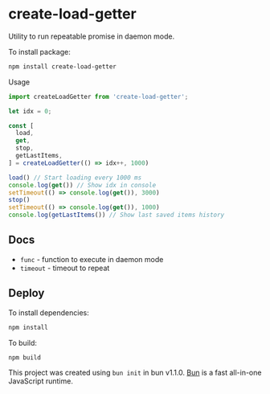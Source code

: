 # create-load-getter

Utility to run repeatable promise in daemon mode.

To install package:

```bash
npm install create-load-getter
```

Usage

```javascript
import createLoadGetter from 'create-load-getter';

let idx = 0;

const [
  load,
  get,
  stop,
  getLastItems,
] = createLoadGetter(() => idx++, 1000)

load() // Start loading every 1000 ms
console.log(get()) // Show idx in console
setTimeout(() => console.log(get()), 3000)
stop()
setTimeout(() => console.log(get()), 1000)
console.log(getLastItems()) // Show last saved items history
```

## Docs

- `func` - function to execute in daemon mode
- `timeout` - timeout to repeat

## Deploy

To install dependencies:

```bash
npm install
```

To build:

```bash
npm build
```

This project was created using `bun init` in bun v1.1.0. [Bun](https://bun.sh) is a fast all-in-one JavaScript runtime.
